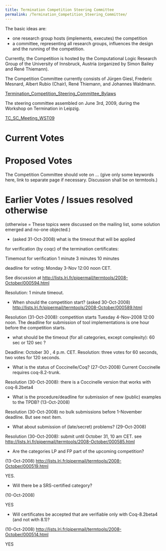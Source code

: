 ```yaml
---
title: Termination Competition Steering Committee
permalink: /Termination_Competition_Steering_Committee/
---
```


The basic ideas are:

-   one research group hosts (implements, executes) the competition
-   a committee, representing all research groups, influences the design and the running of the competition.

Currently, the Competition is hosted by the Computational Logic Research Group of the University of Innsbruck, Austria (organized by Simon Bailey and René Thiemann).

The Competition Committee currently consists of Jürgen Giesl, Frederic Mesnard, Albert Rubio (Chair), René Thiemann, and Johannes Waldmann.

[Termination_Competition_Steering_Committee_Bylaws](/Termination_Competition_Steering_Committee_Bylaws "wikilink")

The steering committee assembled on June 3rd, 2009, during the Workshop on Termination in Leipzig.

[TC_SC_Meeting_WST09](/TC_SC_Meeting_WST09 "wikilink")

Current Votes
=============

Proposed Votes
==============

The Competition Committee should vote on ... (give only some keywords here, link to separate page if necessary. Discussion shall be on termtools.)

Earlier Votes / Issues resolved otherwise
=========================================

(otherwise = These topics were discussed on the mailing list, some solution emerged and no-one objected.)

-   (asked 31-Oct-2008) what is the timeout that will be applied

for verification (by coqc) of the termination certificates:

<poll> Timemout for verification 1 minute 3 minutes 10 minutes </poll>

deadline for voting: Monday 3-Nov 12:00 noon CET.

See discussion at <http://lists.lri.fr/pipermail/termtools/2008-October/000594.html>

Resolution: 1 minute timeout.

-   When should the competition start? (asked 30-Oct-2008) <http://lists.lri.fr/pipermail/termtools/2008-October/000589.html>

Resolution (31-Oct-2008): competition starts Tuesday 4-Nov-2008 12:00 noon. The deadline for submission of tool implementations is one hour before the competition starts.

-   what should be the timeout (for all categories, except complexity): 60 sec or 120 sec ?

Deadline: October 30 , 4 p.m. CET. Resolution: three votes for 60 seconds, two votes for 120 seconds.

-   What is the status of Coccinelle/Coq? (27-Oct-2008) Current Coccinelle requires coq-8.2-trunk.

Resolution (30-Oct-2008): there is a Coccinelle version that works with coq-8.2beta4

-   What is the procedure/deadline for submission of new (public) examples to the TPDB? (13-Oct-2008)

Resolution (30-Oct-2008) no bulk submissions before 1-November deadline. But see next item.

-   What about submission of (late/secret) problems? (29-Oct-2008)

Resolution (30-Oct-2008): submit until October 31, 10 am CET. see <http://lists.lri.fr/pipermail/termtools/2008-October/000585.html>

-   Are the categories LP and FP part of the upcoming competition?

(13-Oct-2008) <http://lists.lri.fr/pipermail/termtools/2008-October/000519.html>

YES.

-   Will there be a SRS-certified category?

(10-Oct-2008)

YES

-   Will certificates be accepted that are verifiable only with Coq-8.2beta4 (and not with 8.1)?

(10-Oct-2008) <http://lists.lri.fr/pipermail/termtools/2008-October/000514.html>

YES
